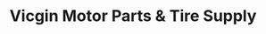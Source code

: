 ---
title: "Vicgin Motor Parts & Tire Supply"
url: /gerona/vicgin-motor-parts-and-tire-supply/
shop: shop
---